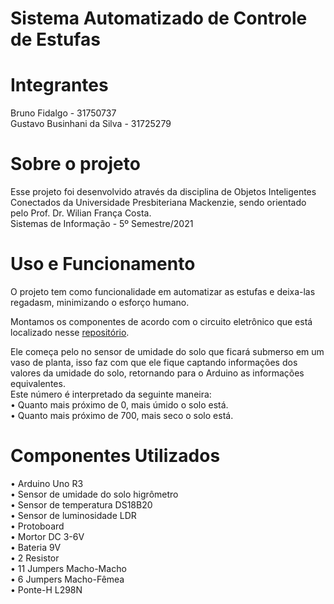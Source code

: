 # Sistema Automatizado de Controle de Estufas

# Integrantes
Bruno Fidalgo - 31750737 <br />
Gustavo Businhani da Silva - 31725279

# Sobre o projeto
Esse projeto foi desenvolvido através da disciplina de Objetos Inteligentes Conectados da Universidade Presbiteriana Mackenzie, sendo orientado pelo Prof. Dr. Wilian França Costa.<br />
Sistemas de Informação - 5º Semestre/2021

# Uso e Funcionamento
O projeto tem como funcionalidade em automatizar as estufas e deixa-las regadasm, minimizando o esforço humano.

Montamos os componentes de acordo com o circuito eletrônico que está localizado nesse [repositório](https://github.com/gutoraph/Sistema-Automatizado-de-Estufa/blob/525c94e620d57a445c59d9ee975ddc0be01ae192/circuito%20eletronico.png).<br />

Ele começa pelo no sensor de umidade do solo que ficará submerso em um vaso de planta, isso faz com que ele fique captando informações dos valores da umidade do solo, retornando para o Arduino as informações equivalentes. <br />
Este número é interpretado da seguinte maneira:<br />
• Quanto mais próximo de 0, mais úmido o solo está.<br />
• Quanto mais próximo de 700, mais seco o solo está.<br />


# Componentes Utilizados
• Arduino Uno R3 <br />
• Sensor de umidade do solo higrômetro <br />
• Sensor de temperatura DS18B20 <br />
• Sensor de luminosidade LDR <br />
• Protoboard <br />
• Mortor DC 3-6V <br />
• Bateria 9V <br />
• 2 Resistor <br />
• 11 Jumpers Macho-Macho <br />
• 6 Jumpers Macho-Fêmea <br />
• Ponte-H L298N
